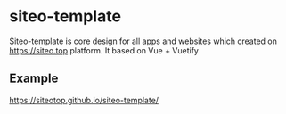 # siteo-template
Siteo-template is core design for all apps and  websites which created on https://siteo.top platform. It based on Vue + Vuetify

## Example
https://siteotop.github.io/siteo-template/
